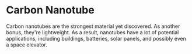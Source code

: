 # Carbon Nanotube

Carbon nanotubes are the strongest material yet discovered. As another bonus,
they're lightweight. As a result, nanotubes have a lot of potential
applications, including buildings, batteries, solar panels, and possibly even a
space elevator.
